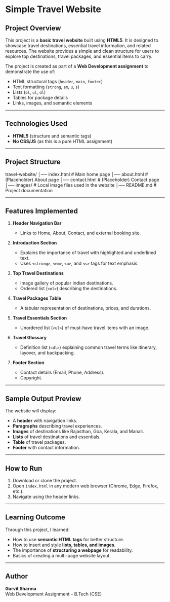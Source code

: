 # Simple Travel Website  

## Project Overview  
This project is a **basic travel website** built using **HTML5**. It is designed to showcase travel destinations, essential travel information, and related resources. The website provides a simple and clean structure for users to explore top destinations, travel packages, and essential items to carry.  

The project is created as part of a **Web Development assignment** to demonstrate the use of:  
- HTML structural tags (`header`, `main`, `footer`)  
- Text formatting (`strong`, `em`, `u`, `s`)  
- Lists (`ol`, `ul`, `dl`)  
- Tables for package details  
- Links, images, and semantic elements  

---

## Technologies Used  
- **HTML5** (structure and semantic tags)  
- **No CSS/JS** (as this is a pure HTML assignment)  

---

## Project Structure  
travel-website/
│── index.html # Main home page
│── about.html # (Placeholder) About page
│── contact.html # (Placeholder) Contact page
│── images/ # Local image files used in the website
│── README.md # Project documentation


---

## Features Implemented  
1. **Header Navigation Bar**  
   - Links to Home, About, Contact, and external booking site.  

2. **Introduction Section**  
   - Explains the importance of travel with highlighted and underlined text.  
   - Uses `<strong>`, `<em>`, `<u>`, and `<s>` tags for text emphasis.  

3. **Top Travel Destinations**  
   - Image gallery of popular Indian destinations.  
   - Ordered list (`<ol>`) describing the destinations.  

4. **Travel Packages Table**  
   - A tabular representation of destinations, prices, and durations.  

5. **Travel Essentials Section**  
   - Unordered list (`<ul>`) of must-have travel items with an image.  

6. **Travel Glossary**  
   - Definition list (`<dl>`) explaining common travel terms like itinerary, layover, and backpacking.  

7. **Footer Section**  
   - Contact details (Email, Phone, Address).  
   - Copyright.  

---

## Sample Output Preview  
The website will display:  
- A **header** with navigation links.  
- **Paragraphs** describing travel experiences.  
- **Images** of destinations like Rajasthan, Goa, Kerala, and Manali.  
- **Lists** of travel destinations and essentials.  
- **Table** of travel packages.  
- **Footer** with contact information.  

---

## How to Run  
1. Download or clone the project.  
2. Open `index.html` in any modern web browser (Chrome, Edge, Firefox, etc.).  
3. Navigate using the header links.  

---

## Learning Outcome  
Through this project, I learned:  
- How to use **semantic HTML tags** for better structure.  
- How to insert and style **lists, tables, and images**.  
- The importance of **structuring a webpage** for readability.  
- Basics of creating a multi-page website layout.  

---

## Author  
**Garvit Sharma**  
Web Development Assignment – B.Tech (CSE)  



